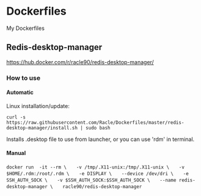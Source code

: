 # Dockerfiles
My Dockerfiles


## Redis-desktop-manager
https://hub.docker.com/r/racle90/redis-desktop-manager/
### How to use
#### Automatic
Linux installation/update: 

`curl -s https://raw.githubusercontent.com/Racle/Dockerfiles/master/redis-desktop-manager/install.sh | sudo bash`

Installs .desktop file to use from launcher, or you can use 'rdm' in terminal.

#### Manual

`docker run  -it --rm \`
`   -v /tmp/.X11-unix:/tmp/.X11-unix \`
`   -v $HOME/.rdm:/root/.rdm \`
`   -e DISPLAY \`
`   --device /dev/dri \`
`   -e SSH_AUTH_SOCK \`
`   -v $SSH_AUTH_SOCK:$SSH_AUTH_SOCK \`
`   --name redis-desktop-manager \`
`   racle90/redis-desktop-manager`
